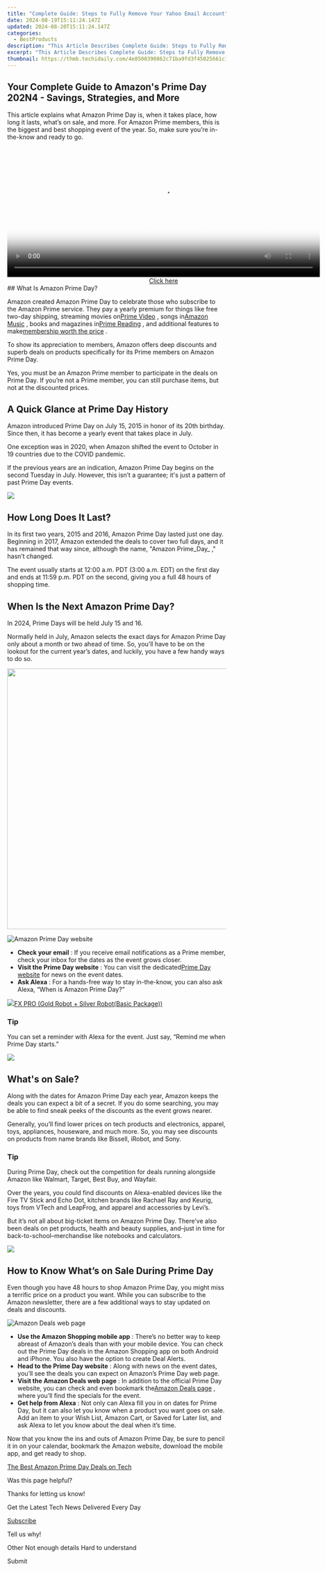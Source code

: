```yaml
---
title: "Complete Guide: Steps to Fully Remove Your Yahoo Email Account"
date: 2024-08-19T15:11:24.147Z
updated: 2024-08-20T15:11:24.147Z
categories:
  - BestProducts
description: "This Article Describes Complete Guide: Steps to Fully Remove Your Yahoo Email Account"
excerpt: "This Article Describes Complete Guide: Steps to Fully Remove Your Yahoo Email Account"
thumbnail: https://thmb.techidaily.com/4e8500390862c71ba9fd3f45025661c15b6c8c5d9fdf1c818444f469b9c52d07.PNG
---
```


## Your Complete Guide to Amazon's Prime Day 202N4 - Savings, Strategies, and More
 This article explains what Amazon Prime Day is, when it takes place, how long it lasts, what’s on sale, and more. For Amazon Prime members, this is the biggest and best shopping event of the year. So, make sure you’re in-the-know and ready to go.

<!-- affiliate ads begin -->
<span id="1993650">
					<video width="720" height="300" style="cursor:pointer"
           poster="//a.impactradius-go.com/display-clicktoplayimage/1993650.jpeg"
           onclick="if(!this.playClicked){this.play();this.setAttribute('controls',true);this.playClicked=true;}">
	   <source src="//a.impactradius-go.com/display-ad/22993-1993650">
	   <img src="//a.impactradius-go.com/display-clicktoplayimage/1993650.jpeg" style="border: none; height: 100%; width: 100%; object-fit: contain">
	</video>
	<div style="width:720px;text-align:center"><a href="javascript:window.open(decodeURIComponent('https%3A%2F%2Fhomestyler.sjv.io%2Fc%2F5597632%2F1993650%2F22993'), '_blank');void(0);">Click here</a></div>
</span>
<img height="0" width="0" src="https://imp.pxf.io/i/5597632/1993650/22993" style="position:absolute;visibility:hidden;" border="0" />
<!-- affiliate ads end -->
## What Is Amazon Prime Day?

 Amazon created Amazon Prime Day to celebrate those who subscribe to the Amazon Prime service. They pay a yearly premium for things like free two-day shipping, streaming movies on[Prime Video](https://www.lifewire.com/amazon-prime-video-4176363) , songs in[Amazon Music](https://www.lifewire.com/amazon-prime-music-unlimited-and-amazon-prime-music-compared-4160098) , books and magazines in[Prime Reading](https://www.lifewire.com/amazon-prime-reading-4160132) , and additional features to make[membership worth the price](https://www.lifewire.com/is-amazon-prime-worth-it-8536157) .

 To show its appreciation to members, Amazon offers deep discounts and superb deals on products specifically for its Prime members on Amazon Prime Day.

 Yes, you must be an Amazon Prime member to participate in the deals on Prime Day. If you’re not a Prime member, you can still purchase items, but not at the discounted prices.

## A Quick Glance at Prime Day History

 Amazon introduced Prime Day on July 15, 2015 in honor of its 20th birthday. Since then, it has become a yearly event that takes place in July.

 One exception was in 2020, when Amazon shifted the event to October in 19 countries due to the COVID pandemic.  
  
 If the previous years are an indication, Amazon Prime Day begins on the second Tuesday in July. However, this isn’t a guarantee; it's just a pattern of past Prime Day events.

<!-- affiliate ads begin -->
<a href="https://store.movavi.com/affiliate.php?ACCOUNT=MOVAVI&AFFILIATE=108875&PATH=https%3A%2F%2Fwww.movavi.com%3FAFFILIATE%3D108875%26RESOURCE%3DMovavi%2BScreen%2BRecorder%2Bbox"><img src="https://mcusercontent.com/0885a03ded3d480dca9287f12/images/f026b149-fc7c-fd54-5f3e-1460bbb19b6b.jpg" border="0"></a>
<!-- affiliate ads end -->
## How Long Does It Last?

 In its first two years, 2015 and 2016, Amazon Prime Day lasted just one day. Beginning in 2017, Amazon extended the deals to cover two full days, and it has remained that way since, although the name, "Amazon Prime_Day_ ," hasn’t changed.  
  
 The event usually starts at 12:00 a.m. PDT (3:00 a.m. EDT) on the first day and ends at 11:59 p.m. PDT on the second, giving you a full 48 hours of shopping time.

## When Is the Next Amazon Prime Day?

 In 2024, Prime Days will be held July 15 and 16.

 Normally held in July, Amazon selects the exact days for Amazon Prime Day only about a month or two ahead of time. So, you’ll have to be on the lookout for the current year’s dates, and luckily, you have a few handy ways to do so.

<!-- affiliate ads begin -->
<a href="https://appsumo.8odi.net/c/5597632/2082526/7443" target="_top" id="2082526"><img src="//a.impactradius-go.com/display-ad/7443-2082526" border="0" alt="" width="1200" height="600"/></a><img height="0" width="0" src="https://appsumo.8odi.net/i/5597632/2082526/7443" style="position:absolute;visibility:hidden;" border="0" />
<!-- affiliate ads end -->
![Amazon Prime Day website](https://www.lifewire.com/thmb/cgOy-hDm22bSxb7UP2I-HBae-B4=/1500x0/filters:no_upscale():max_bytes(150000):strip_icc():format(webp)/Amazon-Prime-Day-Website-8649007-09004b1bb50a452b8f2425e004b7eeeb.jpeg)

* **Check your email** : If you receive email notifications as a Prime member, check your inbox for the dates as the event grows closer.
* **Visit the Prime Day website** : You can visit the dedicated[Prime Day website](https://www.amazon.com/primeday?tag=lifewire-onsite-prod-20&ascsubtag=8649007%7Cn4c428fad6afd4614a500820e249a31c822%7C) for news on the event dates.
* **Ask Alexa** : For a hands-free way to stay in-the-know, you can also ask Alexa, “When is Amazon Prime Day?”

<!-- affiliate ads begin -->
<a href="https://secure.2checkout.com/order/checkout.php?PRODS=40085955&QTY=1&AFFILIATE=108875&CART=1"><img src="https://secure.avangate.com/images/merchant/f702defbc67edb455949f46babab0c18/products/2_logo9.png" border="0">FX PRO (Gold Robot + Silver Robot(Basic Package))</a>
<!-- affiliate ads end -->
### Tip

 You can set a reminder with Alexa for the event. Just say, “Remind me when Prime Day starts.”

<!-- affiliate ads begin -->
<a href="https://secure.2checkout.com/order/checkout.php?PRODS=3851655&QTY=1&AFFILIATE=108875&CART=1"><img src="http://www.aiseesoft.com/avangate/30p/banner.jpg" border="0"></a>
<!-- affiliate ads end -->
## What's on Sale?

 Along with the dates for Amazon Prime Day each year, Amazon keeps the deals you can expect a bit of a secret. If you do some searching, you may be able to find sneak peeks of the discounts as the event grows nearer.

 Generally, you’ll find lower prices on tech products and electronics, apparel, toys, appliances, houseware, and much more. So, you may see discounts on products from name brands like Bissell, iRobot, and Sony.

### Tip

 During Prime Day, check out the competition for deals running alongside Amazon like Walmart, Target, Best Buy, and Wayfair.

 Over the years, you could find discounts on Alexa-enabled devices like the Fire TV Stick and Echo Dot, kitchen brands like Rachael Ray and Keurig, toys from VTech and LeapFrog, and apparel and accessories by Levi’s.

 But it’s not all about big-ticket items on Amazon Prime Day. There’ve also been deals on pet products, health and beauty supplies, and–just in time for back-to-school–merchandise like notebooks and calculators.

<!-- affiliate ads begin -->
<a href="https://shop.systoolsgroup.com/affiliate.php?ACCOUNT=SYSTOOBY&AFFILIATE=108875&PATH=https%3A%2F%2Fwww.systoolsgroup.com%3FAFFILIATE%3D108875%26RESOURCE%3D%2BSysTools%2BPDF%2BUnlocker"><img src="https://www.systoolsgroup.com/box/pdf-unlocker.png" border="0"></a>
<!-- affiliate ads end -->
## How to Know What’s on Sale During Prime Day

 Even though you have 48 hours to shop Amazon Prime Day, you might miss a terrific price on a product you want. While you can subscribe to the Amazon newsletter, there are a few additional ways to stay updated on deals and discounts.

![Amazon Deals web page](https://www.lifewire.com/thmb/ERTGrTao-zDmsQskJ4PB92V-XFA=/1500x0/filters:no_upscale():max_bytes(150000):strip_icc():format(webp)/Amazon-Deals-Website-8649007-aa50ccf8802040c683938aac2a330c85.jpeg)

* **Use the Amazon Shopping mobile app** : There’s no better way to keep abreast of Amazon’s deals than with your mobile device. You can check out the Prime Day deals in the Amazon Shopping app on both Android and iPhone. You also have the option to create Deal Alerts.
* **Head to the Prime Day website** : Along with news on the event dates, you’ll see the deals you can expect on Amazon’s Prime Day web page.
* **Visit the Amazon Deals web page** : In addition to the official Prime Day website, you can check and even bookmark the[Amazon Deals page](https://www.amazon.com/deals?tag=lifewire-onsite-prod-20&ascsubtag=8649007%7Cn4c428fad6afd4614a500820e249a31c822%7C) , where you’ll find the specials for the event.
* **Get help from Alexa** : Not only can Alexa fill you in on dates for Prime Day, but it can also let you know when a product you want goes on sale. Add an item to your Wish List, Amazon Cart, or Saved for Later list, and ask Alexa to let you know about the deal when it’s time.

 Now that you know the ins and outs of Amazon Prime Day, be sure to pencil it in on your calendar, bookmark the Amazon website, download the mobile app, and get ready to shop.  

[The Best Amazon Prime Day Deals on Tech](https://www.lifewire.com/best-amazon-prime-day-deals-8623860)

Was this page helpful?

Thanks for letting us know!

 Get the Latest Tech News Delivered Every Day

[Subscribe](https://www.lifewire.com/#)

Tell us why!

 Other  Not enough details  Hard to understand

 Submit

<ins class="adsbygoogle"
     style="display:block"
     data-ad-format="autorelaxed"
     data-ad-client="ca-pub-7571918770474297"
     data-ad-slot="1223367746"></ins>



<ins class="adsbygoogle"
     style="display:block"
     data-ad-client="ca-pub-7571918770474297"
     data-ad-slot="8358498916"
     data-ad-format="auto"
     data-full-width-responsive="true"></ins>


